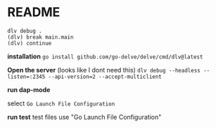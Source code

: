 # README #

```
dlv debug .
(dlv) break main.main
(dlv) continue
```

**installation**
`go install github.com/go-delve/delve/cmd/dlv@latest`

**Open the server** (looks like I dont need this)
`dlv debug --headless --listen=:2345 --api-version=2 --accept-multiclient`

**run dap-mode**

select `Go Launch File Configuration`

**run test**
test files use "Go Launch File Configuration"
